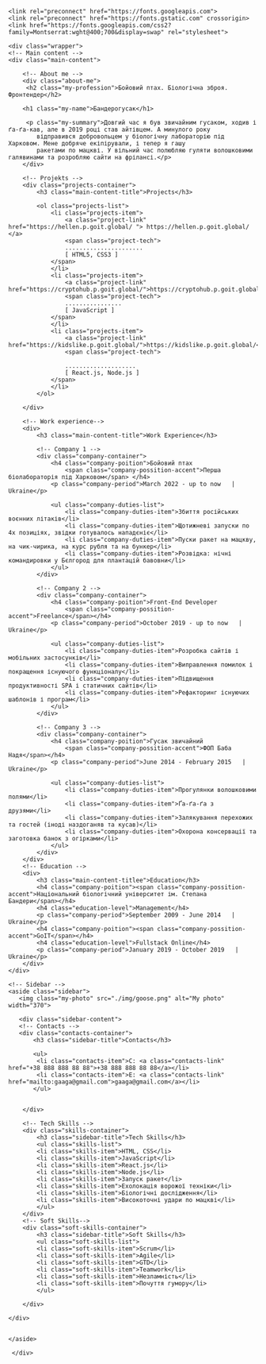 <!DOCTYPE html>
<html lang="en">
<head>
    <meta charset="UTF-8">
    <meta http-equiv="X-UA-Compatible" content="IE=edge">
    <meta name="viewport" content="width=device-width, initial-scale=1.0">

    <link rel="preconnect" href="https://fonts.googleapis.com">
    <link rel="preconnect" href="https://fonts.gstatic.com" crossorigin>
    <link href="https://fonts.googleapis.com/css2?family=Montserrat:wght@400;700&display=swap" rel="stylesheet">
    
<link rel="stylesheet" href="./css/reset.css">
    <link rel="stylesheet" href="./css/styles.css">
    <title>My Resume</title>
</head>


<body>

    <div class="wrapper">
    <!-- Main content -->
    <div class="main-content">

        <!-- About me -->
        <div class="about-me">
         <h2 class="my-profession">Бойовий птах. Біологічна зброя. Фронтендер</h2>
    
        <h1 class="my-name">Бандерогусак</h1>
    
         <p class="my-summary">Довгий час я був звичайним гусаком, ходив і ґа-ґа-кав, але в 2019 році став айтівцем. А минулого року 
            відправився добровольцем у біологічну лабораторію під Харковом. Мене добряче екіпірували, і тепер я гашу
            ракетами по мацкві. У вільний час полюбляю гуляти волошковими галявинами та розробляю сайти на фрілансі.</p>
        </div> 

        <!-- Projekts -->
        <div class="projects-container">
            <h3 class="main-content-title">Projects</h3>
        
            <ol class="projects-list">
                <li class="projects-item">
                    <a class="project-link" href="https://hellen.p.goit.global/ "> https://hellen.p.goit.global/ </a>
                    <span class="project-tech">
                    ......................
                    [ HTML5, CSS3 ]
                </span>
                </li>
                <li class="projects-item">
                    <a class="project-link" href="https://cryptohub.p.goit.global/">https://cryptohub.p.goit.global/</a>
                    <span class="project-tech">
                    ................    
                    [ JavaScript ]
                </span>
                </li>
                <li class="projects-item">
                    <a class="project-link" href="https://kidslike.p.goit.global/">https://kidslike.p.goit.global/</a>
                    <span class="project-tech">
                    
                    ....................           
                    [ React.js, Node.js ]
                </span>
                </li>
            </ol>
        
        </div>

        <!-- Work experience-->
        <div>
            <h3 class="main-content-title">Work Experience</h3>
           
            <!-- Company 1 -->
            <div class="company-container">
                <h4 class="company-poition">Бойовий птах  
                    <span class="company-possition-accent">Перша біолабораторія під Харковом</span> </h4>
                <p class="company-period">March 2022 - up to now   |   Ukraine</p>

                <ul class="company-duties-list">
                    <li class="company-duties-item">Збиття російських воєнних літаків</li>                 
                    <li class="company-duties-item">Щотижневі запуски по 4х позиціях, звідки готувалось нападєніє</li> 
                    <li class="company-duties-item">Пуски ракет на мацкву, на чик-чирика, на курс рубля та на бункер</li> 
                    <li class="company-duties-item">Розвідка: нічні командировки у Бєлгород для плантацій бавовни</li> 
                </ul>
            </div>
            
            <!-- Company 2 -->
            <div class="company-container">
                <h4 class="company-poition">Front-End Developer 
                    <span class="company-possition-accent">Freelance</span></h4>
                <p class="company-period">October 2019 - up to now   |   Ukraine</p>

                <ul class="company-duties-list">
                    <li class="company-duties-item">Розробка сайтів і мобільних застосунків</li>                 
                    <li class="company-duties-item">Виправлення помилок і покращення існуючого функціоналу</li> 
                    <li class="company-duties-item">Підвищення продуктивності SPA і статичних сайтів</li> 
                    <li class="company-duties-item">Рефакторинг існуючих шаблонів і програм</li> 
                </ul> 
            </div> 
            
            <!-- Company 3 -->
            <div class="company-container">
                <h4 class="company-poition">Гусак звичайний 
                    <span class="company-possition-accent">ФОП Баба Надя</span></h4>
                <p class="company-period">June 2014 - February 2015   |   Ukraine</p>

                <ul class="company-duties-list">
                    <li class="company-duties-item">Прогулянки волошковими полями</li>                 
                    <li class="company-duties-item">Ґа-ґа-ґа з друзями</li> 
                    <li class="company-duties-item">Залякування перехожих та гостей (іноді наздоганяв та кусав)</li> 
                    <li class="company-duties-item">Охорона консервації та заготовка банок з огірками</li> 
                </ul> 
            </div>
        </div>     
        <!-- Education -->
        <div>
            <h3 class="main-content-titlee">Education</h3>
            <h4 class="company-poition"><span class="company-possition-accent">Національний біологічний університет ім. Степана Бандери</span></h4>
            <h4 class="education-level">Management</h4>
            <p class="company-period">September 2009 - June 2014   |   Ukraine</p>
            <h4 class="company-poition"><span class="company-possition-accent">GoIT</span></h4>
            <h4 class="education-level">Fullstack Online</h4>
            <p class="company-period">January 2019 - October 2019   |   Ukraine</p>
        </div>
    </div>
    
    <!-- Sidebar -->
    <aside class="sidebar">
       <img class="my-photo" src="./img/goose.png" alt="My photo" width="370">
       
       <div class="sidebar-content">
       <!-- Contacts -->
       <div class="contacts-container">
           <h3 class="sidebar-title">Contacts</h3>
        
           <ul>
            <li class="contacts-item">C: <a class="contacts-link" href="+38 888 888 88 88">+38 888 888 88 88</a></li>
            <li class="contacts-item">E: <a class="contacts-link" href="mailto:gaaga@gmail.com">gaaga@gmail.com</a></li>
           </ul>
           
        
        </div>
    
        <!-- Tech Skills -->
        <div class="skills-container">
            <h3 class="sidebar-title">Tech Skills</h3>
            <ul class="skills-list">
            <li class="skills-item">HTML, CSS</li>
            <li class="skills-item">JavaScript</li>
            <li class="skills-item">React.js</li>
            <li class="skills-item">Node.js</li>
            <li class="skills-item">Запуск ракет</li>
            <li class="skills-item">Ехолокація ворожої техніки</li>
            <li class="skills-item">Біологічні дослідження</li>
            <li class="skills-item">Високоточні удари по мацкві</li>
            </ul>
        </div>
        <!-- Soft Skills-->
        <div class="soft-skills-container">
            <h3 class="sidebar-title">Soft Skills</h3>
            <ul class="soft-skills-list">
            <li class="soft-skills-item">Scrum</li>
            <li class="soft-skills-item">Agile</li>
            <li class="soft-skills-item">GTD</li>
            <li class="soft-skills-item">Teamwork</li>
            <li class="soft-skills-item">Незламність</li>
            <li class="soft-skills-item">Почуття гумору</li>
            </ul>
     
        </div>
    
    </div>
    
    
    </aside>

     </div>
</body>

</html>
